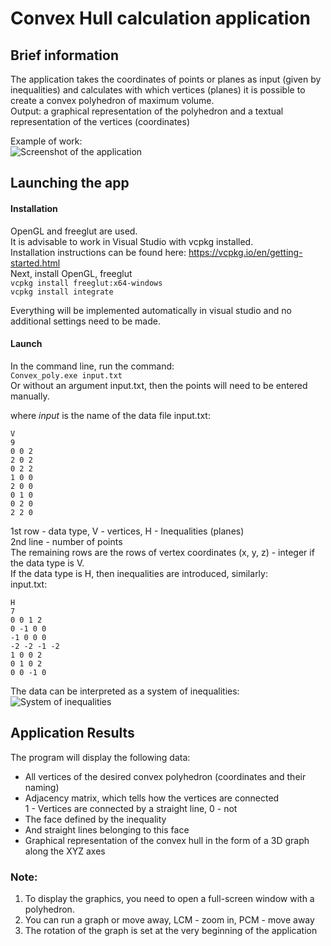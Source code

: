 # Convex Hull calculation application
## Brief information

The application takes the coordinates of points or planes as input (given by inequalities) and calculates with which vertices (planes) it is possible to create a convex polyhedron of maximum volume.  
Output: a graphical representation of the polyhedron and a textual representation of the vertices (coordinates)  

Example of work:  
![Screenshot of the application](../assets/assets/demo-work.gif?raw=true)

## Launching the app
#### Installation
OpenGL and freeglut are used.  
It is advisable to work in Visual Studio with vcpkg installed.  
Installation instructions can be found here: https://vcpkg.io/en/getting-started.html  
Next, install OpenGL, freeglut  
`vcpkg install freeglut:x64-windows`  
`vcpkg install integrate`  

Everything will be implemented automatically in visual studio and no additional settings need to be made.  

#### Launch
In the command line, run the command:  
`Convex_poly.exe input.txt`  
Or without an argument input.txt, then the points will need to be entered manually.  

where *input* is the name of the data file
input.txt:  
```
V
9
0 0 2
2 0 2
0 2 2
1 0 0
2 0 0
0 1 0
0 2 0
2 2 0
```
1st row - data type, V - vertices, H - Inequalities (planes)  
2nd line - number of points  
The remaining rows are the rows of vertex coordinates (x, y, z) - integer if the data type is V.  
If the data type is H, then inequalities are introduced, similarly:  
input.txt:
```
H
7
0 0 1 2
0 -1 0 0
-1 0 0 0
-2 -2 -1 -2
1 0 0 2
0 1 0 2
0 0 -1 0
```
The data can be interpreted as a system of inequalities:  
![System of inequalities](../assets/assets/inequality1.png?raw=true)  

## Application Results
The program will display the following data:  
* All vertices of the desired convex polyhedron (coordinates and their naming)
* Adjacency matrix, which tells how the vertices are connected  
1 - Vertices are connected by a straight line, 0 - not  
* The face defined by the inequality
* And straight lines belonging to this face
* Graphical representation of the convex hull in the form of a 3D graph along the XYZ axes

### Note:
1) To display the graphics, you need to open a full-screen window with a polyhedron.
2) You can run a graph or move away, LCM - zoom in, PCM - move away
3) The rotation of the graph is set at the very beginning of the application